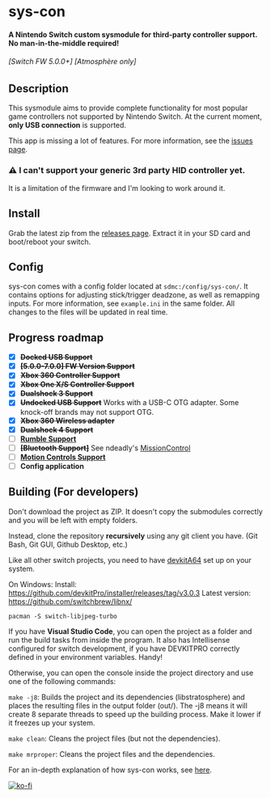 # sys-con

#### A Nintendo Switch custom sysmodule for third-party controller support. No man-in-the-middle required! 
###### \[Switch FW 5.0.0+\] [Atmosphère only]



## Description
This sysmodule aims to provide complete functionality for most popular game controllers not supported by Nintendo Switch.
At the current moment, **only USB connection** is supported.

This app is missing a lot of features. For more information, see the [issues page](https://github.com/cathery/sys-con/issues).

### ⚠ I can't support your generic 3rd party HID controller yet.
It is a limitation of the firmware and I'm looking to work around it.


## Install

Grab the latest zip from the [releases page](https://github.com/cathery/sys-con/releases). Extract it in your SD card and boot/reboot your switch.

## Config

sys-con comes with a config folder located at `sdmc:/config/sys-con/`. It contains options for adjusting stick/trigger deadzone, as well as remapping inputs. For more information, see `example.ini` in the same folder. All changes to the files will be updated in real time.

## Progress roadmap
- [x] **~~Docked USB Support~~**
- [x] **~~\[5.0.0-7.0.0\] FW Version Support~~**
- [x] **~~Xbox 360 Controller Support~~**
- [x] **~~Xbox One X/S Controller Support~~**
- [x] **~~Dualshock 3 Support~~**
- [x] **~~Undocked USB Support~~** Works with a USB-C OTG adapter. Some knock-off brands may not support OTG.
- [x] **~~Xbox 360 Wireless adapter~~**
- [x] **~~Dualshock 4 Support~~**
- [ ] **[Rumble Support](https://github.com/cathery/sys-con/issues/1)**
- [ ] **~~[Bluetooth Support]~~** See ndeadly's [MissionControl](https://github.com/ndeadly/MissionControl)
- [ ] **[Motion Controls Support](https://github.com/cathery/sys-con/issues/9)**
- [ ] **Config application**

## Building (For developers)

Don't download the project as ZIP. It doesn't copy the submodules correctly and you will be left with empty folders.

Instead, clone the repository **recursively** using any git client you have. (Git Bash, Git GUI, Github Desktop, etc.)

Like all other switch projects, you need to have [devkitA64](https://switchbrew.org/wiki/Setting_up_Development_Environment) set up on your system.

On Windows:
Install: https://github.com/devkitPro/installer/releases/tag/v3.0.3
Latest version: https://github.com/switchbrew/libnx/

```
pacman -S switch-libjpeg-turbo
```

If you have **Visual Studio Code**, you can open the project as a folder and run the build tasks from inside the program. It also has Intellisense configured for switch development, if you have DEVKITPRO correctly defined in your environment variables. Handy!

Otherwise, you can open the console inside the project directory and use one of the following commands:

`make -j8`: Builds the project and its dependencies (libstratosphere) and places the resulting files in the output folder (out/). The -j8 means it will create 8 separate threads to speed up the building process. Make it lower if it freezes up your system.

`make clean`: Cleans the project files (but not the dependencies).

`make mrproper`: Cleans the project files and the dependencies.

For an in-depth explanation of how sys-con works, see [here](source).

[![ko-fi](https://www.ko-fi.com/img/githubbutton_sm.svg)](https://ko-fi.com/H2H316ZQV)
